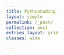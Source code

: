 ```yaml
---
title: PythonCoding  
layout: simple
permalink: /_post/  
collection: post 
entries_layout: grid  
classes: wide  

---
```



